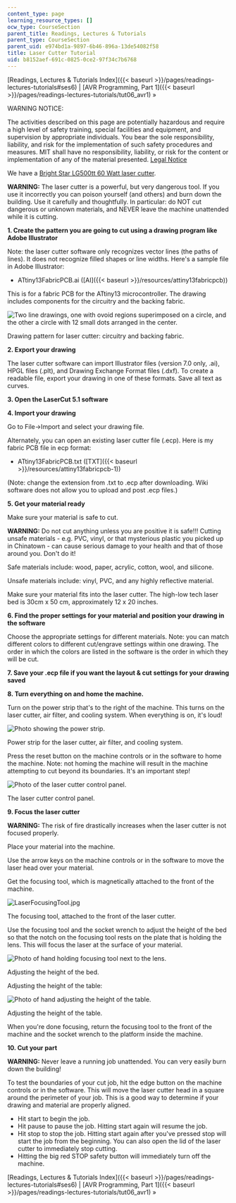 ```yaml
---
content_type: page
learning_resource_types: []
ocw_type: CourseSection
parent_title: Readings, Lectures & Tutorials
parent_type: CourseSection
parent_uid: e974bd1a-9897-6b46-896a-13de54082f58
title: Laser Cutter Tutorial
uid: b8152aef-691c-0825-0ce2-97f34c7b6768
---
```


[Readings, Lectures & Tutorials Index]({{< baseurl >}}/pages/readings-lectures-tutorials#ses6) | [AVR Programming, Part 1]({{< baseurl >}}/pages/readings-lectures-tutorials/tut06_avr1) »

WARNING NOTICE:

The activities described on this page are potentially hazardous and require a high level of safety training, special facilities and equipment, and supervision by appropriate individuals. You bear the sole responsibility, liability, and risk for the implementation of such safety procedures and measures. MIT shall have no responsibility, liability, or risk for the content or implementation of any of the material presented. [Legal Notice](/terms/)

We have a [Bright Star LG500tt 60 Watt laser cutter](http://www.brightstarlasers.com/LG500.htm).

**WARNING:** The laser cutter is a powerful, but very dangerous tool. If you use it incorrectly you can poison yourself (and others) and burn down the building. Use it carefully and thoughtfully. In particular: do NOT cut dangerous or unknown materials, and NEVER leave the machine unattended while it is cutting.

**1\. Create the pattern you are going to cut using a drawing program like Adobe Illustrator**

Note: the laser cutter software only recognizes vector lines (the paths of lines). It does not recognize filled shapes or line widths. Here's a sample file in Adobe Illustrator:

*   ATtiny13FabricPCB.ai ([AI]({{< baseurl >}}/resources/attiny13fabricpcb))

This is for a fabric PCB for the ATtiny13 microcontroller. The drawing includes components for the circuitry and the backing fabric.

![Two line drawings, one with ovoid regions superimposed on a circle, and the other a circle with 12 small dots arranged in the center.](/courses/media-arts-and-sciences/mas-962-special-topics-new-textiles-spring-2010/readings-lectures-tutorials/tut06_laser/laser_cutter.jpg)

Drawing pattern for laser cutter: circuitry and backing fabric.

**2\. Export your drawing**

The laser cutter software can import Illustrator files (version 7.0 only, .ai), HPGL files (.plt), and Drawing Exchange Format files (.dxf). To create a readable file, export your drawing in one of these formats. Save all text as curves.

**3\. Open the LaserCut 5.1 software**

**4\. Import your drawing**

Go to File→Import and select your drawing file.

Alternately, you can open an existing laser cutter file (.ecp). Here is my fabric PCB file in ecp format:

*   ATtiny13FabricPCB.txt ([TXT]({{< baseurl >}}/resources/attiny13fabricpcb-1))

(Note: change the extension from .txt to .ecp after downloading. Wiki software does not allow you to upload and post .ecp files.)

**5\. Get your material ready**

Make sure your material is safe to cut.

**WARNING:** Do not cut anything unless you are positive it is safe!!! Cutting unsafe materials - e.g. PVC, vinyl, or that mysterious plastic you picked up in Chinatown - can cause serious damage to your health and that of those around you. Don't do it! 

Safe materials include: wood, paper, acrylic, cotton, wool, and silicone.

Unsafe materials include: vinyl, PVC, and any highly reflective material.

Make sure your material fits into the laser cutter. The high-low tech laser bed is 30cm x 50 cm, approximately 12 x 20 inches.

**6\. Find the proper settings for your material and position your drawing in the software**

Choose the appropriate settings for different materials. Note: you can match different colors to different cut/engrave settings within one drawing. The order in which the colors are listed in the software is the order in which they will be cut.

**7\. Save your .ecp file if you want the layout & cut settings for your drawing saved**

**8\. Turn everything on and home the machine.**

Turn on the power strip that's to the right of the machine. This turns on the laser cutter, air filter, and cooling system. When everything is on, it's loud!

![Photo showing the power strip.](/courses/media-arts-and-sciences/mas-962-special-topics-new-textiles-spring-2010/readings-lectures-tutorials/tut06_laser/laser_on_off.jpg)

Power strip for the laser cutter, air filter, and cooling system.

Press the reset button on the machine controls or in the software to home the machine. Note: not homing the machine will result in the machine attempting to cut beyond its boundaries. It's an important step!

![Photo of the laser cutter control panel.](/courses/media-arts-and-sciences/mas-962-special-topics-new-textiles-spring-2010/readings-lectures-tutorials/tut06_laser/control_panel.jpg)

The laser cutter control panel.

**9\. Focus the laser cutter**

**WARNING:** The risk of fire drastically increases when the laser cutter is not focused properly.

Place your material into the machine.

Use the arrow keys on the machine controls or in the software to move the laser head over your material.

Get the focusing tool, which is magnetically attached to the front of the machine.

![LaserFocusingTool.jpg](/courses/media-arts-and-sciences/mas-962-special-topics-new-textiles-spring-2010/readings-lectures-tutorials/tut06_laser/LaserFocusingTool.jpg)

The focusing tool, attached to the front of the laser cutter.

Use the focusing tool and the socket wrench to adjust the height of the bed so that the notch on the focusing tool rests on the plate that is holding the lens. This will focus the laser at the surface of your material.

![Photo of hand holding focusing tool next to the lens.](/courses/media-arts-and-sciences/mas-962-special-topics-new-textiles-spring-2010/readings-lectures-tutorials/tut06_laser/laser_focusing.jpg)

Adjusting the height of the bed.

Adjusting the height of the table:

![Photo of hand adjusting the height of the table.](/courses/media-arts-and-sciences/mas-962-special-topics-new-textiles-spring-2010/readings-lectures-tutorials/tut06_laser/laser_focusing_2.jpg)

Adjusting the height of the table.

When you're done focusing, return the focusing tool to the front of the machine and the socket wrench to the platform inside the machine.

**10\. Cut your part**

**WARNING:** Never leave a running job unattended. You can very easily burn down the building!

To test the boundaries of your cut job, hit the edge button on the machine controls or in the software. This will move the laser cutter head in a square around the perimeter of your job. This is a good way to determine if your drawing and material are properly aligned.

*   Hit start to begin the job.
*   Hit pause to pause the job. Hitting start again will resume the job.
*   Hit stop to stop the job. Hitting start again after you've pressed stop will start the job from the beginning. You can also open the lid of the laser cutter to immediately stop cutting.
*   Hitting the big red STOP safety button will immediately turn off the machine.

[Readings, Lectures & Tutorials Index]({{< baseurl >}}/pages/readings-lectures-tutorials#ses6) | [AVR Programming, Part 1]({{< baseurl >}}/pages/readings-lectures-tutorials/tut06_avr1) »